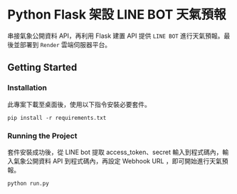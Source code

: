 # Python Flask 架設 LINE BOT 天氣預報

串接氣象公開資料 API，再利用 Flask 建置 API 提供 `LINE BOT` 進行天氣預報。最後並部署到 `Render` 雲端伺服器平台。

## Getting Started

### Installation

此專案下載至桌面後，使用以下指令安裝必要套件。

```
pip install -r requirements.txt
```

### Running the Project

套件安裝成功後，從 LINE bot 提取 access_token、secret 輸入到程式碼內，輸入氣象公開資料 API 到程式碼內，再設定 Webhook URL ，即可開始進行天氣預報。

```
python run.py
```
